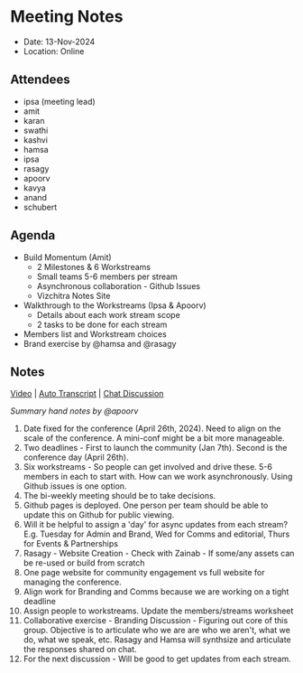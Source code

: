 # Meeting Notes

- Date: 13-Nov-2024
- Location: Online

## Attendees

- ipsa (meeting lead)
- amit
- karan
- swathi
- kashvi
- hamsa
- ipsa
- rasagy
- apoorv
- kavya
- anand
- schubert

## Agenda

- Build Momentum (Amit)
  - 2 Milestones & 6 Workstreams
  - Small teams 5-6 members per stream
  - Asynchronous collaboration - Github Issues
  - Vizchitra Notes Site
- Walkthrough to the Workstreams (Ipsa & Apoorv)
  - Details about each work stream scope
  - 2 tasks to be done for each stream
- Members list and Workstream choices
- Brand exercise by @hamsa and @rasagy

## Notes

[Video](https://drive.google.com/file/d/1ypGepdWEW7IwOxMEAg2MnX4JVUWZ54SE/view?usp=sharing) | [Auto Transcript](https://docs.google.com/document/d/19vmyT0NcrXKv2Wy2EhCf1csWfqJs285qYZOEpLzXnew/edit?tab=t.0#heading=h.1f0c1nu5lh5l) | [Chat Discussion](https://drive.google.com/file/d/11CxQAfojQAQUcEXHVLpkfvo7MJCvdyQu/view?usp=sharing)

_Summary hand notes by @apoorv_

1. Date fixed for the conference (April 26th, 2024). Need to align on the scale of the conference. A mini-conf might be a bit more manageable.
2. Two deadlines - First to launch the community (Jan 7th). Second is the conference day (April 26th).
3. Six workstreams - So people can get involved and drive these. 5-6 members in each to start with. How can we work asynchronously. Using Github issues is one option.
4. The bi-weekly meeting should be to take decisions.
5. Github pages is deployed. One person per team should be able to update this on Github for public viewing.
6. Will it be helpful to assign a 'day' for async updates from each stream? E.g. Tuesday for Admin and Brand, Wed for Comms and editorial, Thurs for Events & Partnerships
7. Rasagy - Website Creation - Check with Zainab - If some/any assets can be re-used or build from scratch
8. One page website for community engagement vs full website for managing the conference.
9. Align work for Branding and Comms because we are working on a tight deadline
10. Assign people to workstreams. Update the members/streams worksheet
11. Collaborative exercise - Branding Discussion - Figuring out core of this group. Objective is to articulate who we are are who we aren't, what we do, what we speak, etc. Rasagy and Hamsa will synthsize and articulate the responses shared on chat.
12. For the next discussion - Will be good to get updates from each stream.